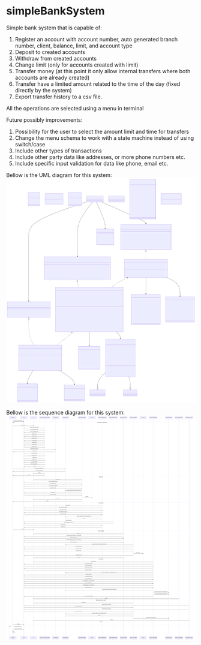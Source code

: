 # simpleBankSystem
Simple bank system that is capable of:
1. Register an account with account number, auto generated branch number, client, balance, limit, and account type
2. Deposit to created accounts
3. Withdraw from created accounts
4. Change limit (only for accounts created with limit)
5. Transfer money (at this point it only allow internal transfers where both accounts are already created)
6. Transfer have a limited amount related to the time of the day (fixed directly by the system)
7. Export transfer history to a csv file.

All the operations are selected using a menu in terminal

Future possibly improvements:
1. Possibility for the user to select the amount limit and time for transfers
2. Change the menu schema to work with a state machine instead of using switch/case
3. Include other types of transactions
4. Include other party data like addresses, or more phone numbers etc.
5. Include specific input validation for data like phone, email etc.

Bellow is the UML diagram for this system:
![Alt text](src/diagrams/uml.svg?raw=true "UML Diagram")

Bellow is the sequence diagram for this system:
![Alt text](src/diagrams/sequenceDiagram.svg?raw=true "Sequence Diagram")

